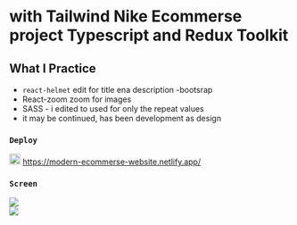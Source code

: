 # with Tailwind  Nike Ecommerse project Typescript and Redux Toolkit

## What I Practice

 - `react-helmet` edit for title ena description
 -bootsrap
 - React-zoom zoom for images 
 - SASS - i edited to used  for only the repeat values
 - it may be continued, has been development as design

### `Deploy` 

<img src="https://www.svgrepo.com/show/376339/netlify.svg" ald="Cloud Image" widt='20' height='20' /> https://modern-ecommerse-website.netlify.app/

### `Screen` </br>

![](screen1.gif)  
![](screen2.gif)
